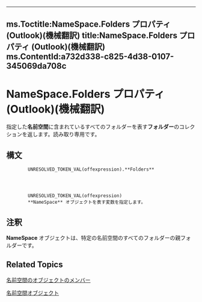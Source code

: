 

---
ms.Toctitle:NameSpace.Folders プロパティ (Outlook)(機械翻訳)
title:NameSpace.Folders プロパティ (Outlook)(機械翻訳)
ms.ContentId:a732d338-c825-4d38-0107-345069da708c
---
# NameSpace.Folders プロパティ (Outlook)(機械翻訳)




指定した**名前空間**に含まれているすべてのフォルダーを表す**フォルダー**のコレクションを返します。読み取り専用です。

## 構文

            UNRESOLVED_TOKEN_VAL(offexpression).**Folders**




            UNRESOLVED_TOKEN_VAL(offexpression)
            **NameSpace** オブジェクトを表す変数を指定します。



## 注釈
**NameSpace** オブジェクトは、特定の名前空間のすべてのフォルダーの親フォルダーです。



## Related Topics

[名前空間のオブジェクトのメンバー](d7a978a3-a2c8-6195-c5f8-af8773500456.md)

[名前空間オブジェクト](f0dcaa19-07f5-5d42-a3bf-2e42b7885644.md)




